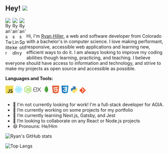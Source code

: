 ## Hey! <img src="https://media.giphy.com/media/hvRJCLFzcasrR4ia7z/giphy.gif" width="25px">

<a href="https://twitter.com/RyanHiller">
  <img align="left" alt="Ryan's Twitter" width="22px" src="https://raw.githubusercontent.com/peterthehan/peterthehan/master/assets/twitter.svg" />
</a>

<a href="https://www.linkedin.com/in/ryan-hiller">
  <img align="left" alt="Ryan's LinkedIn" width="22px" src="https://raw.githubusercontent.com/peterthehan/peterthehan/master/assets/linkedin.svg" />
</a>

<a href="https://open.spotify.com/user/ryanhiller">
  <img align="left" alt="Ryan's Spotify" width="22px" src="https://raw.githubusercontent.com/peterthehan/peterthehan/master/assets/spotify.svg" />
</a>

<br />

<br />

Hi, I'm [Ryan Hiller](https://ryanhiller.dev), a web and software developer from Colorado with a bachelor's in computer science. I love making performant, responsive, accessible web applications and learning new, efficient ways to do it. I am always looking to improve my coding abilities though learning, practicing, and teaching. I believe everyone should have access to information and technology, and strive to make my projects as open source and accessible as possible.

**Languages and Tools:**
<div>
  <img height="25" alt="JavaScript" title="JavaScript" src="https://raw.githubusercontent.com/devicons/devicon/2ae2a900d2f041da66e950e4d48052658d850630/icons/javascript/javascript-original.svg">
  <img height="25" alt="React" title="React" src="https://raw.githubusercontent.com/devicons/devicon/2ae2a900d2f041da66e950e4d48052658d850630/icons/react/react-original.svg">
  <img height="25" alt="Node.JS" title="Node.JS" src="https://raw.githubusercontent.com/devicons/devicon/2ae2a900d2f041da66e950e4d48052658d850630/icons/nodejs/nodejs-plain.svg">
  <img height="25" alt="Express" title="Express" src="https://raw.githubusercontent.com/devicons/devicon/2ae2a900d2f041da66e950e4d48052658d850630/icons/express/express-original.svg">
  <img height="25" alt="MongoDB" title="MongoDB" src="https://raw.githubusercontent.com/devicons/devicon/2ae2a900d2f041da66e950e4d48052658d850630/icons/mongodb/mongodb-original.svg">
  <img height="25" alt="HTML5" title="HTML5" src="https://raw.githubusercontent.com/devicons/devicon/2ae2a900d2f041da66e950e4d48052658d850630/icons/html5/html5-original.svg">
  <img height="25" alt="CSS3" title="CSS3" src="https://raw.githubusercontent.com/devicons/devicon/2ae2a900d2f041da66e950e4d48052658d850630/icons/css3/css3-original.svg">
  <img height="25" alt="Python" title="Python" src="https://raw.githubusercontent.com/devicons/devicon/2ae2a900d2f041da66e950e4d48052658d850630/icons/python/python-original.svg">
  <img height="20" alt="Git" title="Git" src="https://raw.githubusercontent.com/devicons/devicon/2ae2a900d2f041da66e950e4d48052658d850630/icons/git/git-original.svg">
</div>

### 
- 💼 I'm not currently looking for work! I'm a full-stack developer for AGIA.
- 🔭 I’m currently working on some projects for my portfolio
- 🌱 I’m currently learning Next.js, Gatsby, and Jest
- 👯 I’m looking to collaborate on any React or Node.js projects
- 😄 Pronouns: He/Him

![Ryan's GitHub stats](https://github-readme-stats.vercel.app/api?username=RyanHiller&show_icons=true&theme=github_dark)

![Top Langs](https://github-readme-stats.vercel.app/api/top-langs/?username=RyanHiller&theme=github_dark)

